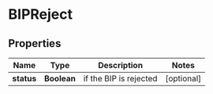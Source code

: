 
# BIPReject

## Properties
Name | Type | Description | Notes
------------ | ------------- | ------------- | -------------
**status** | **Boolean** | if the BIP is rejected |  [optional]



